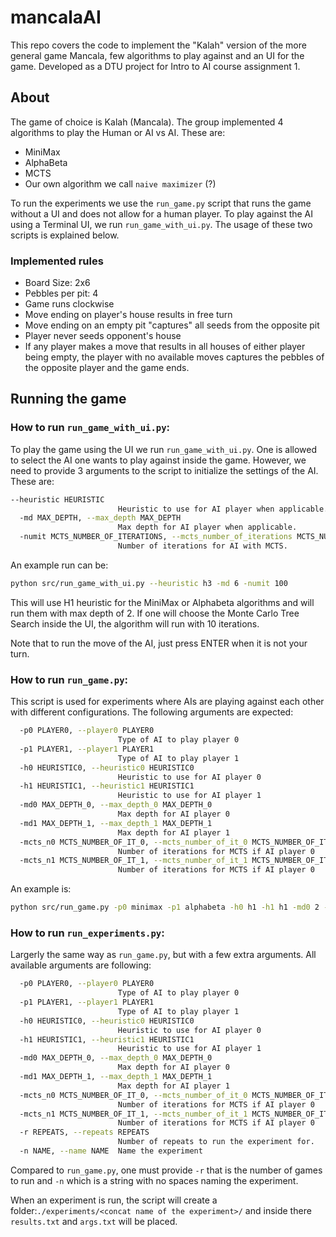 # mancalaAI

This repo covers the code to implement the "Kalah" version of the more general game Mancala, few algorithms to play against and an UI for the game. 
Developed as a DTU project for Intro to AI course assignment 1.


## About

The game of choice is Kalah (Mancala). 
The group implemented 4 algorithms to play the Human or AI vs AI. These are: 

- MiniMax
- AlphaBeta
- MCTS
- Our own algorithm we call `naive maximizer` (?)

To run the experiments we use the `run_game.py` script that runs the game without a UI and does not allow for a human player. 
To play against the AI using a Terminal UI, we run `run_game_with_ui.py`. The usage of these two scripts is explained below. 

### Implemented rules

- Board Size: 2x6
- Pebbles per pit: 4
- Game runs clockwise
- Move ending on player's house results in free turn
- Move ending on an empty pit "captures" all seeds from the opposite pit
- Player never seeds opponent's house
- If any player makes a move that results in all houses of either player being empty, the player with no available moves captures the pebbles of the opposite player and the game ends. 

## Running the game

### How to run `run_game_with_ui.py`:

To play the game using the UI we run `run_game_with_ui.py`. 
One is allowed to select the AI one wants to play against inside the game. However, we need to provide 3 arguments to the script to initialize the settings of the AI. These are: 


```bash
--heuristic HEURISTIC
                        Heuristic to use for AI player when applicable.
  -md MAX_DEPTH, --max_depth MAX_DEPTH
                        Max depth for AI player when applicable.
  -numit MCTS_NUMBER_OF_ITERATIONS, --mcts_number_of_iterations MCTS_NUMBER_OF_ITERATIONS
                        Number of iterations for AI with MCTS.
``` 

An example run can be: 

```bash
python src/run_game_with_ui.py --heuristic h3 -md 6 -numit 100
```
This will use H1 heuristic for the MiniMax or Alphabeta algorithms and will run them with max depth of 2. If one will choose the Monte Carlo Tree Search inside the UI, the algorithm will run with 10 iterations. 


Note that to run the move of the AI, just press ENTER when it is not your turn. 

### How to run `run_game.py`:

This script is used for experiments where AIs are playing against each other with different configurations.
The following arguments are expected: 


```bash
  -p0 PLAYER0, --player0 PLAYER0
                        Type of AI to play player 0
  -p1 PLAYER1, --player1 PLAYER1
                        Type of AI to play player 1
  -h0 HEURISTIC0, --heuristic0 HEURISTIC0
                        Heuristic to use for AI player 0
  -h1 HEURISTIC1, --heuristic1 HEURISTIC1
                        Heuristic to use for AI player 1
  -md0 MAX_DEPTH_0, --max_depth_0 MAX_DEPTH_0
                        Max depth for AI player 0
  -md1 MAX_DEPTH_1, --max_depth_1 MAX_DEPTH_1
                        Max depth for AI player 1
  -mcts_n0 MCTS_NUMBER_OF_IT_0, --mcts_number_of_it_0 MCTS_NUMBER_OF_IT_0
                        Number of iterations for MCTS if AI player 0
  -mcts_n1 MCTS_NUMBER_OF_IT_1, --mcts_number_of_it_1 MCTS_NUMBER_OF_IT_1
                        Number of iterations for MCTS if AI player 0
```

An example is: 

```bash
python src/run_game.py -p0 minimax -p1 alphabeta -h0 h1 -h1 h1 -md0 2 -md1 2
```

### How to run `run_experiments.py`:

Largerly the same way as `run_game.py`, but with a few extra arguments.
All available arguments are following: 


```bash
  -p0 PLAYER0, --player0 PLAYER0
                        Type of AI to play player 0
  -p1 PLAYER1, --player1 PLAYER1
                        Type of AI to play player 1
  -h0 HEURISTIC0, --heuristic0 HEURISTIC0
                        Heuristic to use for AI player 0
  -h1 HEURISTIC1, --heuristic1 HEURISTIC1
                        Heuristic to use for AI player 1
  -md0 MAX_DEPTH_0, --max_depth_0 MAX_DEPTH_0
                        Max depth for AI player 0
  -md1 MAX_DEPTH_1, --max_depth_1 MAX_DEPTH_1
                        Max depth for AI player 1
  -mcts_n0 MCTS_NUMBER_OF_IT_0, --mcts_number_of_it_0 MCTS_NUMBER_OF_IT_0
                        Number of iterations for MCTS if AI player 0
  -mcts_n1 MCTS_NUMBER_OF_IT_1, --mcts_number_of_it_1 MCTS_NUMBER_OF_IT_1
                        Number of iterations for MCTS if AI player 0
  -r REPEATS, --repeats REPEATS
                        Number of repeats to run the experiment for.
  -n NAME, --name NAME  Name the experiment
```

Compared to `run_game.py`, one must provide `-r` that is the number of games to run and `-n` which is a string with no spaces naming the experiment. 

When an experiment is run, the script will create a folder:`./experiments/<concat name of the experiment>/` and inside there `results.txt` and `args.txt` will be placed.
